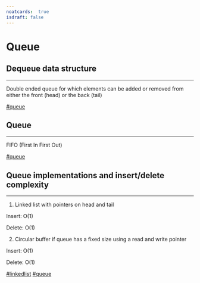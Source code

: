 ```yaml
---
noatcards:  true
isdraft: false
---
```


# Queue

## Dequeue data structure

----

Double ended queue for which elements can be added or removed from either the front (head) or the back (tail)

[#queue](queue.md)

## Queue

----

FIFO (First In First Out)

[#queue](queue.md)

## Queue implementations and insert/delete complexity

----

1. Linked list with pointers on head and tail

Insert: O(1)

Delete: O(1)

2. Circular buffer if queue has a fixed size using a read and write pointer

Insert: O(1)

Delete: O(1)

[#linkedlist](linkedlist.md) [#queue](queue.md)